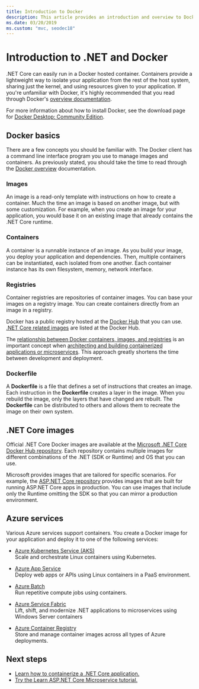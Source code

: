 ```yaml
---
title: Introduction to Docker
description: This article provides an introduction and overview to Docker in the context of a .NET Core application.
ms.date: 03/20/2019
ms.custom: "mvc, seodec18"
---
```


# Introduction to .NET and Docker

.NET Core can easily run in a Docker hosted container. Containers provide a lightweight way to isolate your application from the rest of the host system, sharing just the kernel, and using resources given to your application. If you're unfamiliar with Docker, it's highly recommended that you read through Docker's [overview documentation](https://docs.docker.com/engine/docker-overview/).

For more information about how to install Docker, see the download page for [Docker Desktop: Community Edition](https://www.docker.com/products/docker-desktop).

## Docker basics

There are a few concepts you should be familiar with. The Docker client has a command line interface program you use to manage images and containers. As previously stated, you should take the time to read through the [Docker overview](https://docs.docker.com/engine/docker-overview/) documentation. 

### Images

An image is a read-only template with instructions on how to create a container. Much the time an image is based on another image, but with some customization. For example, when you create an image for your application, you would base it on an existing image that already contains the .NET Core runtime.

### Containers

A container is a runnable instance of an image. As you build your image, you deploy your application and dependencies. Then, multiple containers can be instantiated, each isolated from one another. Each container instance has its own filesystem, memory, network interface.

### Registries

Container registries are repositories of container images. You can base your images on a registry image. You can create containers directly from an image in a registry. 

Docker has a public registry hosted at the [Docker Hub](https://hub.docker.com/) that you can use. [.NET Core related images](https://hub.docker.com/_/microsoft-dotnet-core/) are listed at the Docker Hub. 

The [relationship between Docker containers, images, and registries](../../standard/microservices-architecture/container-docker-introduction/docker-containers-images-registries.md) is an important concept when [architecting and building containerized applications or microservices](../../standard/microservices-architecture/architect-microservice-container-applications/index.md). This approach greatly shortens the time between development and deployment.

### Dockerfile

A **Dockerfile** is a file that defines a set of instructions that creates an image. Each instruction in the **Dockerfile** creates a layer in the image. When you rebuild the image, only the layers that have changed are rebuilt. The **Dockerfile** can be distributed to others and allows them to recreate the image on their own system.

## .NET Core images

Official .NET Core Docker images are available at the [Microsoft .NET Core Docker Hub repository](https://hub.docker.com/_/microsoft-dotnet-core/). Each repository contains multiple images for different combinations of the .NET (SDK or Runtime) and OS that you can use. 

Microsoft provides images that are tailored for specific scenarios. For example, the [ASP.NET Core repository](https://hub.docker.com/_/microsoft-dotnet-core-aspnet/) provides images that are built for running ASP.NET Core apps in production. You can use images that include only the Runtime omitting the SDK so that you can mirror a production environment.

## Azure services

Various Azure services support containers. You create a Docker image for your application and deploy it to one of the following services:

* [Azure Kubernetes Service (AKS)](https://azure.microsoft.com/services/kubernetes-service/)\
Scale and orchestrate Linux containers using Kubernetes.

* [Azure App Service](https://azure.microsoft.com/services/app-service/containers/)\
Deploy web apps or APIs using Linux containers in a PaaS environment.

* [Azure Batch](https://azure.microsoft.com/services/batch/)\
Run repetitive compute jobs using containers.

* [Azure Service Fabric](https://azure.microsoft.com/services/service-fabric/)\
Lift, shift, and modernize .NET applications to microservices using Windows Server containers

* [Azure Container Registry](https://azure.microsoft.com/services/container-registry/)\
Store and manage container images across all types of Azure deployments.

## Next steps

* [Learn how to containerize a .NET Core application.](build-docker-netcore-container.md)
* [Try the Learn ASP.NET Core Microservice tutorial.](https://dotnet.microsoft.com/learn/web/aspnet-microservice-tutorial/intro)
